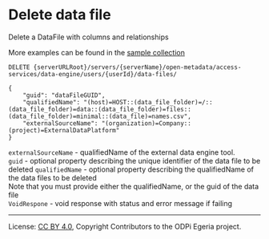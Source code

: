 <!-- SPDX-License-Identifier: CC-BY-4.0 -->
<!-- Copyright Contributors to the ODPi Egeria project. -->

# Delete data file

Delete a DataFile with columns and relationships

More examples can be found in the
[sample collection](../../../docs/samples/collections/DataEngine-technical-assets.postman_collection.json)

```
DELETE {serverURLRoot}/servers/{serverName}/open-metadata/access-services/data-engine/users/{userId}/data-files/

{
    "guid": "dataFileGUID",
    "qualifiedName": "(host)=HOST::(data_file_folder)=/::(data_file_folder)=data::(data_file_folder)=files::(data_file_folder)=minimal::(data_file)=names.csv",
    "externalSourceName": "(organization)=Company::(project)=ExternalDataPlatform"
}
```
`externalSourceName` - qualifiedName of the external data engine tool.<br>
`guid` - optional property describing the unique identifier of the data file to be deleted
`qualifiedName` - optional property describing the qualifiedName of the data files to be deleted<br>
Note that you must provide either the qualifiedName, or the guid of the data file <br>
`VoidRespone` - void response with status and error message if failing


----
License: [CC BY 4.0](https://creativecommons.org/licenses/by/4.0/),
Copyright Contributors to the ODPi Egeria project.








